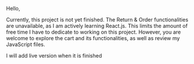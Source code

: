 Hello,

Currently, this project is not yet finished. The Return & Order functionalities are unavailable,
as I am actively learning React.js. This limits the amount of free time I have to dedicate to working on this project.
However, you are welcome to explore the cart and its functionalities, as well as review my JavaScript files.

I will add live version when it is finished
